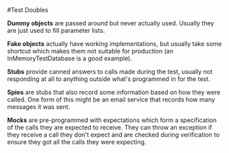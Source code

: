 ﻿#Test Doubles

**Dummy objects** are passed around but never actually used. Usually they are just used to fill parameter lists.

**Fake objects** actually have working implementations, but usually take some shortcut which makes them not suitable for production (an InMemoryTestDatabase is a good example).

**Stubs** provide canned answers to calls made during the test, usually not responding at all to anything outside what's programmed in for the test.

**Spies** are stubs that also record some information based on how they were called. One form of this might be an email service that records how many messages it was sent.

**Mocks** are pre-programmed with expectations which form a specification of the calls they are expected to receive. They can throw an exception if they receive a call they don't expect and are checked during verification to ensure they got all the calls they were expecting.